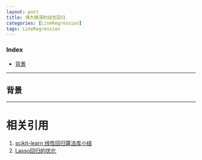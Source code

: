 ```yaml
---
layout: post
title: 博大精深的线性回归
categories: [LineRegression]
tags: LineRegression
---
```


### Index
<!-- TOC -->
- [背景](#背景)
<!-- /TOC -->

---
## 背景


---
# 相关引用
1. [scikit-learn 线性回归算法库小结](https://www.cnblogs.com/pinard/p/6026343.html)
2. [Lasso回归的优化](https://blog.csdn.net/zhouxinxin0202/article/details/79207457)